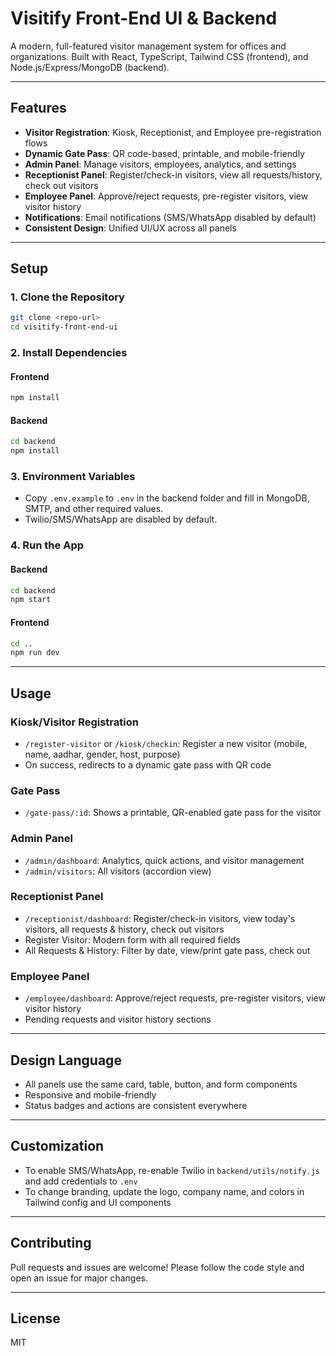 # Visitify Front-End UI & Backend

A modern, full-featured visitor management system for offices and organizations. Built with React, TypeScript, Tailwind CSS (frontend), and Node.js/Express/MongoDB (backend).

---

## Features

- **Visitor Registration**: Kiosk, Receptionist, and Employee pre-registration flows
- **Dynamic Gate Pass**: QR code-based, printable, and mobile-friendly
- **Admin Panel**: Manage visitors, employees, analytics, and settings
- **Receptionist Panel**: Register/check-in visitors, view all requests/history, check out visitors
- **Employee Panel**: Approve/reject requests, pre-register visitors, view visitor history
- **Notifications**: Email notifications (SMS/WhatsApp disabled by default)
- **Consistent Design**: Unified UI/UX across all panels

---

## Setup

### 1. Clone the Repository
```sh
git clone <repo-url>
cd visitify-front-end-ui
```

### 2. Install Dependencies
#### Frontend
```sh
npm install
```
#### Backend
```sh
cd backend
npm install
```

### 3. Environment Variables
- Copy `.env.example` to `.env` in the backend folder and fill in MongoDB, SMTP, and other required values.
- Twilio/SMS/WhatsApp are disabled by default.

### 4. Run the App
#### Backend
```sh
cd backend
npm start
```
#### Frontend
```sh
cd ..
npm run dev
```

---

## Usage

### Kiosk/Visitor Registration
- `/register-visitor` or `/kiosk/checkin`: Register a new visitor (mobile, name, aadhar, gender, host, purpose)
- On success, redirects to a dynamic gate pass with QR code

### Gate Pass
- `/gate-pass/:id`: Shows a printable, QR-enabled gate pass for the visitor

### Admin Panel
- `/admin/dashboard`: Analytics, quick actions, and visitor management
- `/admin/visitors`: All visitors (accordion view)

### Receptionist Panel
- `/receptionist/dashboard`: Register/check-in visitors, view today's visitors, all requests & history, check out visitors
- Register Visitor: Modern form with all required fields
- All Requests & History: Filter by date, view/print gate pass, check out

### Employee Panel
- `/employee/dashboard`: Approve/reject requests, pre-register visitors, view visitor history
- Pending requests and visitor history sections

---

## Design Language
- All panels use the same card, table, button, and form components
- Responsive and mobile-friendly
- Status badges and actions are consistent everywhere

---

## Customization
- To enable SMS/WhatsApp, re-enable Twilio in `backend/utils/notify.js` and add credentials to `.env`
- To change branding, update the logo, company name, and colors in Tailwind config and UI components

---

## Contributing
Pull requests and issues are welcome! Please follow the code style and open an issue for major changes.

---

## License
MIT
